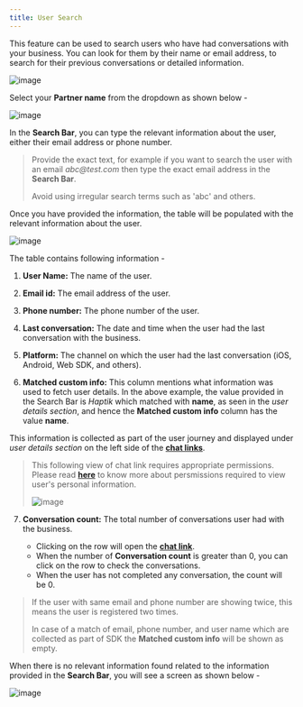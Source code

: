 ```yaml
---
title: User Search
---
```


This feature can be used to search users who have had conversations with your business. You can look for them by their name or email address, to search for their previous conversations or detailed information.

![image](https://user-images.githubusercontent.com/75118325/123368889-4557e480-d59a-11eb-9e85-94a0a218401a.png)

Select your **Partner name** from the dropdown as shown below - 

![image](https://user-images.githubusercontent.com/75118325/123370187-d8921980-d59c-11eb-9827-049a674a5a9f.png)

In the **Search Bar**, you can type the relevant information about the user, either their email address or phone number.

> Provide the exact text, for example if you want to search the user with an email _abc@test.com_ then type the exact email address in the **Search Bar**.
>
> Avoid using irregular search terms such as 'abc' and others.

Once you have provided the information, the table will be populated with the relevant information about the user.

![image](https://user-images.githubusercontent.com/75118325/123371311-23ad2c00-d59f-11eb-8abc-4e0083254f79.png)

The table contains following information - 

1. **User Name:** The name of the user.

2. **Email id:** The email address of the user.

3. **Phone number:** The phone number of the user.

4. **Last conversation:** The date and time when the user had the last conversation with the business.
 
5. **Platform:** The channel on which the user had the last conversation (iOS, Android, Web SDK, and others).

6. **Matched custom info:** This column mentions what information was used to fetch user details. In the above example, the value provided in the Search Bar is _Haptik_ which matched with **name**, as seen in the _user details section_, and hence the **Matched custom info** column has the value **name**. 

This information is collected as part of the user journey and displayed under _user details section_ on the left side of the [**chat links**](https://docs.haptik.ai/bot-analytics/chat-links).

> This following view of chat link requires appropriate permissions. Please read [**here**](https://docs.haptik.ai/bot-analytics/chat-links) to know more about persmissions required to view user's personal information.
> 
> ![image](https://user-images.githubusercontent.com/75118325/123371633-c665aa80-d59f-11eb-9cbb-975f00952253.png)
> 
7. **Conversation count:** The total number of conversations user had with the business.

    - Clicking on the row will open the [**chat link**](https://docs.haptik.ai/bot-analytics/chat-links).
    - When the number of **Conversation count** is greater than 0, you can click on the row to check the conversations. 
    - When the user has not completed any conversation, the count will be 0.

> If the user with same email and phone number are showing twice, this means the user is registered two times.
> 
> In case of a match of email, phone number, and user name which are collected as part of SDK the **Matched custom info** will be shown as empty.

When there is no relevant information found related to the information provided in the **Search Bar**, you will see a screen as shown below - 

![image](https://user-images.githubusercontent.com/75118325/123394468-ccb64f80-d5bc-11eb-80e3-32435121bf7f.png)

